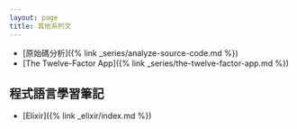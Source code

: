```yaml
---
layout: page
title: 其他系列文
---
```


* [原始碼分析]({% link _series/analyze-source-code.md %})
* [The Twelve-Factor App]({% link _series/the-twelve-factor-app.md %})

## 程式語言學習筆記

* [Elixir]({% link _elixir/index.md %})
